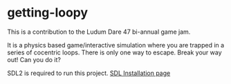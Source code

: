 # getting-loopy

This is a contribution to the Ludum Dare 47 bi-annual game jam.

It is a physics based game/interactive simulation where you are trapped in a series of cocentric loops. There is only one way to escape. Break your way out! Can you do it?


SDL2 is required to run this project.
[SDL Installation page](https://www.libsdl.org/download-2.0.php)
